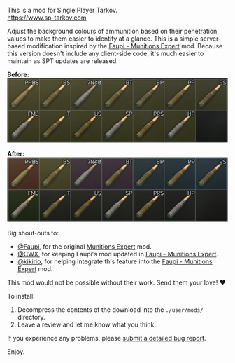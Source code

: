 This is a mod for Single Player Tarkov.  
https://www.sp-tarkov.com

Adjust the background colours of ammunition based on their penetration values to make them easier to identify at a glance. This is a simple server-based modification inspired by the [Faupi - Munitions Expert](https://hub.sp-tarkov.com/files/file/554-faupi-munitions-expert/) mod. Because this version doesn't include any client-side code, it's much easier to maintain as SPT updates are released.

**Before:**  
![Before Mod](https://github.com/refringe/EasyAmmunition/blob/master/images/Before.png?raw=true)

**After:**  
![After Mod](https://github.com/refringe/EasyAmmunition/blob/master/images/After.png?raw=true)

Big shout-outs to:
 - [@Faupi](https://hub.sp-tarkov.com/user/3286-faupi/), for the original [Munitions Expert](https://hub.sp-tarkov.com/files/file/348-munitions-expert-ammo-stats-in-inspect-view/) mod.
 - [@CWX](https://hub.sp-tarkov.com/user/12898-cwx/), for keeping Faupi's mod updated in [Faupi - Munitions Expert](https://hub.sp-tarkov.com/files/file/554-faupi-munitions-expert/).
 - [@kikirio](https://hub.sp-tarkov.com/user/3655-kikirio/), for helping integrate this feature into the [Faupi - Munitions Expert](https://hub.sp-tarkov.com/files/file/554-faupi-munitions-expert/) mod.

This mod would not be possible without their work. Send them your love! ♥️

To install:

1. Decompress the contents of the download into the `./user/mods/` directory.  
2. Leave a review and let me know what you think.

If you experience any problems, please [submit a detailed bug report](https://github.com/refringe/EasyAmmunition/issues).

Enjoy.
